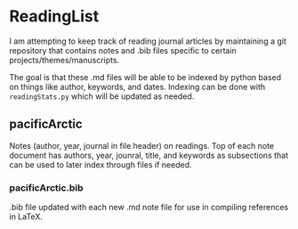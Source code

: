 # ReadingList

I am attempting to keep track of reading journal articles by maintaining a git repository that contains notes and .bib files specific to certain projects/themes/manuscripts.

The goal is that these .md files will be able to be indexed by python based on things like author, keywords, and dates.  Indexing can be done with `readingStats.py` which will be updated as needed.

## pacificArctic

Notes (author, year, journal in file header) on readings.  Top of each note document has authors, year, jounral, title, and keywords as subsections that can be used to later index through files if needed.

### pacificArctic.bib

.bib file updated with each new .md note file for use in compiling references in LaTeX.

